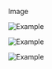 Image

![Example](http://farm9.staticflickr.com/8431/7662275026_b1dc8d108a_z.jpg "Optional title")

![Example](http://farm8.staticflickr.com/7140/7662277130_a7fe4b0d62_z.jpg "Optional title")

![Example](http://farm9.staticflickr.com/8434/7662278668_d76055c493_z.jpg "Optional title")

